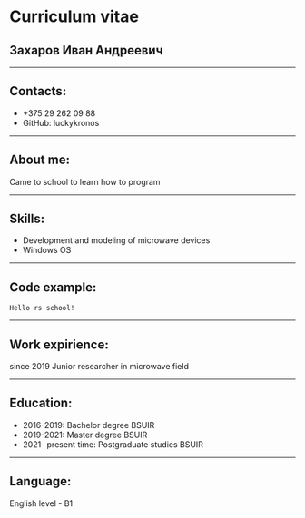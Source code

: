 # Curriculum vitae
## **Захаров Иван Андреевич**
***
## **Contacts:**
* +375 29 262 09 88
* GitHub: luckykronos
***
## **About me:**
Сame to school to learn how to program
***
## **Skills:**
* Development and modeling of microwave devices
* Windows OS
***
## **Code example:**
`
Hello rs school!
`
***
## **Work expirience:**
since 2019 Junior researcher in microwave field
***
## **Education:**
* 2016-2019: Bachelor degree BSUIR
* 2019-2021: Master degree BSUIR
* 2021- present time: Postgraduate studies BSUIR
***
## **Language:**
English level - B1